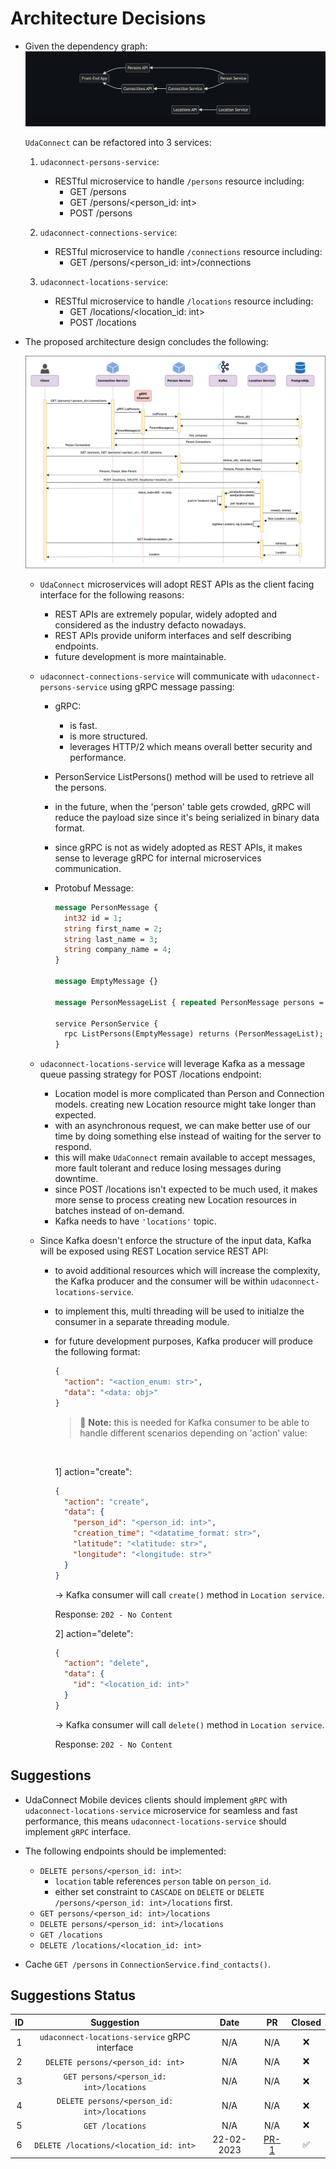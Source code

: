 <!-- markdownlint-configure-file {
  "MD033": false,
  "MD041": false
} -->

# Architecture Decisions

- Given the dependency graph:
  ![udaconnect dependency graph][dpendency-graph]

  `UdaConnect` can be refactored into 3 services:

  1. `udaconnect-persons-service`:

     - RESTful microservice to handle `/persons` resource including:
       - GET /persons
       - GET /persons/<person_id: int>
       - POST /persons

  2. `udaconnect-connections-service`:

     - RESTful microservice to handle `/connections` resource including:
       - GET /persons/<person_id: int>/connections

  3. `udaconnect-locations-service`:
     - RESTful microservice to handle `/locations` resource including:
       - GET /locations/<location_id: int>
       - POST /locations

- The proposed architecture design concludes the following:

  ![udaconnect architecture design][arch-design]

  - `UdaConnect` microservices will adopt REST APIs as the client facing interface for the following reasons:

    - REST APIs are extremely popular, widely adopted and considered as the industry defacto nowadays.
    - REST APIs provide uniform interfaces and self describing endpoints.
    - future development is more maintainable.

  - `udaconnect-connections-service` will communicate with `udaconnect-persons-service` using gRPC message passing:

    - gRPC:
      - is fast.
      - is more structured.
      - leverages HTTP/2 which means overall better security and performance.
    - PersonService ListPersons() method will be used to retrieve all the persons.
    - in the future, when the 'person' table gets crowded, gRPC will reduce the payload size since it's being serialized in binary data format.
    - since gRPC is not as widely adopted as REST APIs, it makes sense to leverage gRPC for internal microservices communication.

    - Protobuf Message:

      ```proto
      message PersonMessage {
        int32 id = 1;
        string first_name = 2;
        string last_name = 3;
        string company_name = 4;
      }

      message EmptyMessage {}

      message PersonMessageList { repeated PersonMessage persons = 1; }

      service PersonService {
        rpc ListPersons(EmptyMessage) returns (PersonMessageList);
      }
      ```

  - `udaconnect-locations-service` will leverage Kafka as a message queue passing strategy for POST /locations endpoint:

    - Location model is more complicated than Person and Connection models. creating new Location resource might take longer than expected.
    - with an asynchronous request, we can make better use of our time by doing something else instead of waiting for the server to respond.
    - this will make `UdaConnect` remain available to accept messages, more fault tolerant and reduce losing messages during downtime.
    - since POST /locations isn't expected to be much used, it makes more sense to process creating new Location resources in batches instead of on-demand.
    - Kafka needs to have `'locations'` topic.

  - Since Kafka doesn't enforce the structure of the input data, Kafka will be exposed using REST Location service REST API:

    - to avoid additional resources which will increase the complexity, the Kafka producer and the consumer will be within `udaconnect-locations-service`.
    - to implement this, multi threading will be used to initialze the consumer in a separate threading module.
    - for future development purposes, Kafka producer will produce the following format:

      ```json
      {
        "action": "<action_enum: str>",
        "data": "<data: obj>"
      }
      ```

      > :memo: **Note:** this is needed for Kafka consumer to be able to handle different scenarios depending on 'action' value:

      <br />

      1] action="create":

      ```json
      {
        "action": "create",
        "data": {
          "person_id": "<person_id: int>",
          "creation_time": "<datatime_format: str>",
          "latitude": "<latitude: str>",
          "longitude": "<longitude: str>"
        }
      }
      ```

      -> Kafka consumer will call `create()` method in `Location service`.

      Response: `202 - No Content`

      2] action="delete":

      ```json
      {
        "action": "delete",
        "data": {
          "id": "<location_id: int>"
        }
      }
      ```

      -> Kafka consumer will call `delete()` method in `Location service`.

      Response: `202 - No Content`

## Suggestions

- UdaConnect Mobile devices clients should implement `gRPC` with `udaconnect-locations-service` microservice for seamless and fast performance, this means `udaconnect-locations-service` should implement `gRPC` interface.

- The following endpoints should be implemented:

  - `DELETE persons/<person_id: int>`:
    - `location` table references `person` table on `person_id`.
    - either set constraint to `CASCADE` on `DELETE` or `DELETE /persons/<person_id: int>/locations` first.
  - `GET persons/<person_id: int>/locations`
  - `DELETE persons/<person_id: int>/locations`
  - `GET /locations`
  - `DELETE /locations/<location_id: int>`

- Cache `GET /persons` in `ConnectionService.find_contacts()`.

## Suggestions Status

| ID  |                  Suggestion                   |    Date    |      PR      |       Closed       |
| :-: | :-------------------------------------------: | :--------: | :----------: | :----------------: |
|  1  | `udaconnect-locations-service` gRPC interface |    N/A     |     N/A      |        :x:         |
|  2  |       `DELETE persons/<person_id: int>`       |    N/A     |     N/A      |        :x:         |
|  3  |   `GET persons/<person_id: int>/locations`    |    N/A     |     N/A      |        :x:         |
|  4  |  `DELETE persons/<person_id: int>/locations`  |    N/A     |     N/A      |        :x:         |
|  5  |               `GET /locations`                |    N/A     |     N/A      |        :x:         |
|  6  |    `DELETE /locations/<location_id: int>`     | 22-02-2023 | [PR-1][pr-1] | :white_check_mark: |

[dpendency-graph]: ./assets/imgs/dependency-graph-simple.png
[arch-design]: ./architecture_design.png
[pr-1]: https://github.com/ShehabEl-DeenAlalkamy/udaconnect/pull/1
